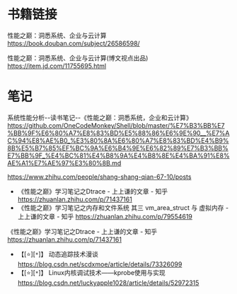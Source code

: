 
# 书籍链接

性能之巅：洞悉系统、企业与云计算 https://book.douban.com/subject/26586598/

性能之巅：洞悉系统、企业与云计算(博文视点出品) https://item.jd.com/11755695.html

# 笔记

系统性能分析--读书笔记--《性能之巅：洞悉系统，企业和云计算》 https://github.com/OneCodeMonkey/Shell/blob/master/%E7%B3%BB%E7%BB%9F%E6%80%A7%E8%83%BD%E5%88%86%E6%9E%90__%E7%AC%94%E8%AE%B0_%E3%80%8A%E6%80%A7%E8%83%BD%E4%B9%8B%E5%B7%85%EF%BC%9A%E6%B4%9E%E6%82%89%E7%B3%BB%E7%BB%9F_%E4%BC%81%E4%B8%9A%E4%B8%8E%E4%BA%91%E8%AE%A1%E7%AE%97%E3%80%8B.md

https://www.zhihu.com/people/shang-shang-qian-67-10/posts
- 《性能之巅》学习笔记之Dtrace - 上上谦的文章 - 知乎 https://zhuanlan.zhihu.com/p/71437161
- 《性能之巅》学习笔记之内存和文件系统 其三 vm_area_struct 与 虚拟内存 - 上上谦的文章 - 知乎 https://zhuanlan.zhihu.com/p/79554619

《性能之巅》学习笔记之Dtrace - 上上谦的文章 - 知乎 https://zhuanlan.zhihu.com/p/71437161
- 【[:star:][`*`]】 动态追踪技术漫谈 https://blog.csdn.net/scdxmoe/article/details/73326099
- 【[:star:][`*`]】 Linux内核调试技术——kprobe使用与实现 https://blog.csdn.net/luckyapple1028/article/details/52972315
